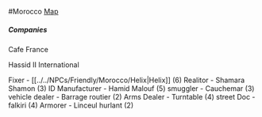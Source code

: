 #Morocco 
[Map](https://www.google.com/maps/@33.515434,-7.6363083,10.72z/data=!4m2!6m1!1s1hLRIdVFrhMDA6TWswTy2vL6BZeSvotPM?hl=en)

##### Companies
Cafe France

Hassid II International

Fixer - [[../../NPCs/Friendly/Morocco/Helix|Helix]] (6)
Realitor - Shamara Shamon (3)
ID Manufacturer - Hamid Malouf (5)
smuggler - Cauchemar (3)
vehicle dealer - Barrage routier (2)
Arms Dealer - Turntable (4)
street Doc - falkiri (4)
Armorer - Linceul hurlant (2)